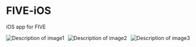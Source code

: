 # FIVE-iOS
iOS app for FIVE

<div style="display: flex; gap: 10px;">
    <img src="[image1.jpg](https://github.com/user-attachments/assets/0b7b2f40-115e-457b-b8b7-9f2ca474b5f8)" alt="Description of image1">
    <img src="[image2.jpg](https://github.com/user-attachments/assets/9b65ede4-49cb-4d74-9191-c07918d46422)" alt="Description of image2">
    <img src="[image3.jpg](https://github.com/user-attachments/assets/30d30815-5966-434b-bdbe-703213be6b46)" alt="Description of image3">
</div>
